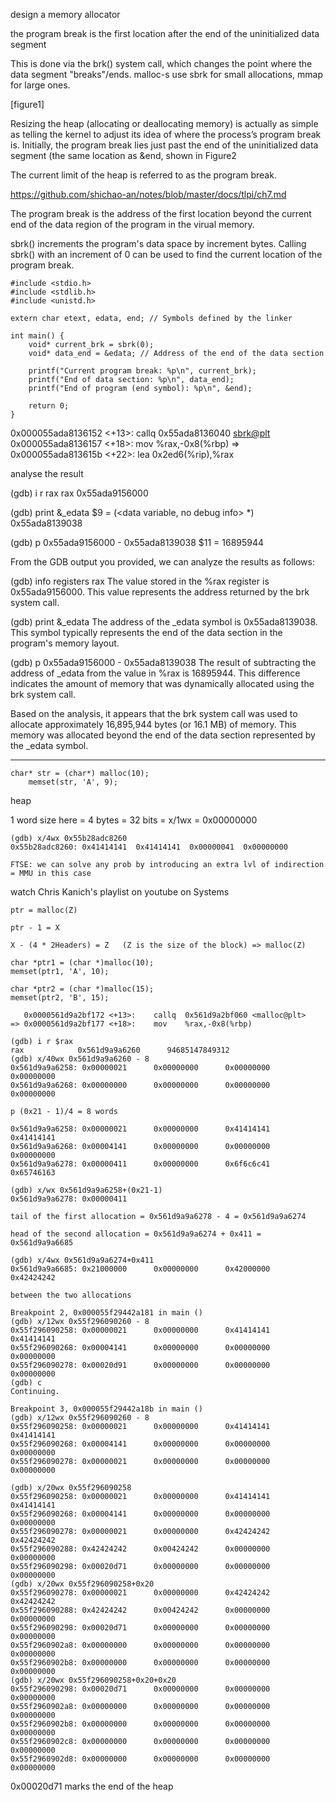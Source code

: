 design a memory allocator


the program break is the first location after the end of the uninitialized data segment

This is done via the brk() system call, which changes the point where the data segment "breaks"/ends.
malloc-s use sbrk for small allocations, mmap for large ones.

[figure1]

Resizing the heap (allocating or deallocating memory) is actually as simple as telling the kernel to adjust its idea of where the process’s program break is. Initially, the program break lies just past the end of the uninitialized data segment (the same location as &end, shown in Figure2

The current limit of the heap is referred to as the program break.

https://github.com/shichao-an/notes/blob/master/docs/tlpi/ch7.md

The program break is the address of the first location beyond the current end of the data region of the program in the virual memory.

sbrk() increments the program's data space  by  increment  bytes.   Calling
       sbrk()  with  an increment of 0 can be used to find the current location of
       the program break.


```
#include <stdio.h>
#include <stdlib.h>
#include <unistd.h>

extern char etext, edata, end; // Symbols defined by the linker

int main() {
    void* current_brk = sbrk(0);
    void* data_end = &edata; // Address of the end of the data section

    printf("Current program break: %p\n", current_brk);
    printf("End of data section: %p\n", data_end);
    printf("End of program (end symbol): %p\n", &end);

    return 0;
}
```



   0x000055ada8136152 <+13>:	callq  0x55ada8136040 <sbrk@plt>
   0x000055ada8136157 <+18>:	mov    %rax,-0x8(%rbp)
=> 0x000055ada813615b <+22>:	lea    0x2ed6(%rip),%rax


analyse the result

(gdb) i r rax
rax 0x55ada9156000

(gdb) print &_edata
$9 = (<data variable, no debug info> *) 0x55ada8139038 <completed>

(gdb) p 0x55ada9156000 - 0x55ada8139038
$11 = 16895944

From the GDB output you provided, we can analyze the results as follows:

(gdb) info registers rax
The value stored in the %rax register is 0x55ada9156000. This value represents the address returned by the brk system call.

(gdb) print &_edata
The address of the _edata symbol is 0x55ada8139038. This symbol typically represents the end of the data section in the program's memory layout.

(gdb) p 0x55ada9156000 - 0x55ada8139038
The result of subtracting the address of _edata from the value in %rax is 16895944. This difference indicates the amount of memory that was dynamically allocated using the brk system call.

Based on the analysis, it appears that the brk system call was used to allocate approximately 16,895,944 bytes (or 16.1 MB) of memory. This memory was allocated beyond the end of the data section represented by the _edata symbol.

*******

```
char* str = (char*) malloc(10);  
	memset(str, 'A', 9);
```
heap

1 word size here = 4 bytes = 32 bits = x/1wx = 0x00000000

```
(gdb) x/4wx 0x55b28adc8260
0x55b28adc8260:	0x41414141	0x41414141	0x00000041	0x00000000
```



```
FTSE: we can solve any prob by introducing an extra lvl of indirection = MMU in this case
```

watch Chris Kanich's playlist on youtube on Systems

```
ptr = malloc(Z)

ptr - 1 = X

X - (4 * 2Headers) = Z   (Z is the size of the block) => malloc(Z)
```


```
char *ptr1 = (char *)malloc(10);
memset(ptr1, 'A', 10);

char *ptr2 = (char *)malloc(15);
memset(ptr2, 'B', 15);

   0x0000561d9a2bf172 <+13>:    callq  0x561d9a2bf060 <malloc@plt>
=> 0x0000561d9a2bf177 <+18>:    mov    %rax,-0x8(%rbp)

(gdb) i r $rax
rax            0x561d9a9a6260      94685147849312
(gdb) x/40wx 0x561d9a9a6260 - 8
0x561d9a9a6258: 0x00000021      0x00000000      0x00000000      0x00000000
0x561d9a9a6268: 0x00000000      0x00000000      0x00000000      0x00000000

p (0x21 - 1)/4 = 8 words
```

```
0x561d9a9a6258: 0x00000021      0x00000000      0x41414141      0x41414141
0x561d9a9a6268: 0x00004141      0x00000000      0x00000000      0x00000000
0x561d9a9a6278: 0x00000411      0x00000000      0x6f6c6c41      0x65746163

(gdb) x/wx 0x561d9a9a6258+(0x21-1)
0x561d9a9a6278: 0x00000411

tail of the first allocation = 0x561d9a9a6278 - 4 = 0x561d9a9a6274

head of the second allocation = 0x561d9a9a6274 + 0x411 = 0x561d9a9a6685

(gdb) x/4wx 0x561d9a9a6274+0x411
0x561d9a9a6685: 0x21000000      0x00000000      0x42000000      0x42424242

```



```
between the two allocations

Breakpoint 2, 0x000055f29442a181 in main ()
(gdb) x/12wx 0x55f296090260 - 8
0x55f296090258: 0x00000021      0x00000000      0x41414141      0x41414141
0x55f296090268: 0x00004141      0x00000000      0x00000000      0x00000000
0x55f296090278: 0x00020d91      0x00000000      0x00000000      0x00000000
(gdb) c
Continuing.

Breakpoint 3, 0x000055f29442a18b in main ()
(gdb) x/12wx 0x55f296090260 - 8
0x55f296090258: 0x00000021      0x00000000      0x41414141      0x41414141
0x55f296090268: 0x00004141      0x00000000      0x00000000      0x00000000
0x55f296090278: 0x00000021      0x00000000      0x00000000      0x00000000
```

```
(gdb) x/20wx 0x55f296090258
0x55f296090258: 0x00000021      0x00000000      0x41414141      0x41414141
0x55f296090268: 0x00004141      0x00000000      0x00000000      0x00000000
0x55f296090278: 0x00000021      0x00000000      0x42424242      0x42424242
0x55f296090288: 0x42424242      0x00424242      0x00000000      0x00000000
0x55f296090298: 0x00020d71      0x00000000      0x00000000      0x00000000
(gdb) x/20wx 0x55f296090258+0x20
0x55f296090278: 0x00000021      0x00000000      0x42424242      0x42424242
0x55f296090288: 0x42424242      0x00424242      0x00000000      0x00000000
0x55f296090298: 0x00020d71      0x00000000      0x00000000      0x00000000
0x55f2960902a8: 0x00000000      0x00000000      0x00000000      0x00000000
0x55f2960902b8: 0x00000000      0x00000000      0x00000000      0x00000000
(gdb) x/20wx 0x55f296090258+0x20+0x20
0x55f296090298: 0x00020d71      0x00000000      0x00000000      0x00000000
0x55f2960902a8: 0x00000000      0x00000000      0x00000000      0x00000000
0x55f2960902b8: 0x00000000      0x00000000      0x00000000      0x00000000
0x55f2960902c8: 0x00000000      0x00000000      0x00000000      0x00000000
0x55f2960902d8: 0x00000000      0x00000000      0x00000000      0x00000000
```

0x00020d71 marks the end of the heap